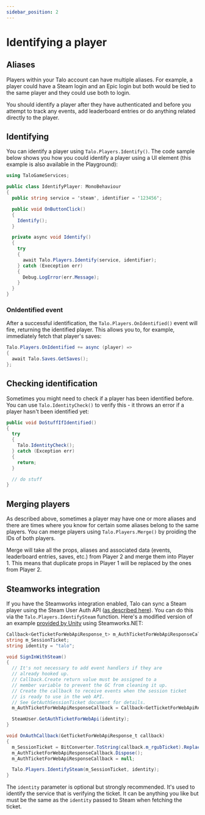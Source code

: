 ```yaml
---
sidebar_position: 2
---
```


# Identifying a player

## Aliases

Players within your Talo account can have multiple aliases.
For example, a player could have a Steam login and an Epic login but both would be tied to the same player and they could use both to login.

You should identify a player after they have authenticated and before you attempt to track any events, add leaderboard entries or do anything related directly to the player.

## Identifying

You can identify a player using `Talo.Players.Identify()`. The code sample below shows you how you could identify a player using a UI element (this example is also available in the Playground):

```csharp title="IdentifyPlayer.cs"
using TaloGameServices;

public class IdentifyPlayer: MonoBehaviour
{
  public string service = 'steam', identifier = '123456';

  public void OnButtonClick()
  {
    Identify();
  }

  private async void Identify()
  {
    try
    {
      await Talo.Players.Identify(service, identifier);
    } catch (Exeception err)
    {
      Debug.LogError(err.Message);
    }
  }
}
```

### OnIdentified event

After a successful identification, the `Talo.Players.OnIdentified()` event will fire, returning the identified player. This allows you to, for example, immediately fetch that player's saves:

```csharp
Talo.Players.OnIdentified += async (player) =>
{
  await Talo.Saves.GetSaves();
};
```

## Checking identification

Sometimes you might need to check if a player has been identified before. You can use `Talo.IdentityCheck()` to verify this - it throws an error if a player hasn't been identified yet:

```csharp
public void DoStuffIfIdentified()
{
  try
  {
    Talo.IdentityCheck();
  } catch (Exception err)
  {
    return;
  }

  // do stuff
}
```

## Merging players

As described above, sometimes a player may have one or more aliases and there are times where you know for certain some aliases belong to the same players.
You can merge players using `Talo.Players.Merge()` by proiding the IDs of both players.

Merge will take all the props, aliases and associated data (events, leaderboard entries, saves, etc.) from Player 2 and merge them into Player 1. This means that duplicate props in Player 1 will be replaced by the ones from Player 2.

## Steamworks integration

If you have the Steamworks integration enabled, Talo can sync a Steam player using the Steam User Auth API ([as described here](/docs/integrations/steamworks#Authentication)). You can do this via the `Talo.Players.IdentifySteam` function. Here's a modified version of an example [provided by Unity](https://docs.unity.com/ugs/en-us/manual/authentication/manual/platform-signin-steam) using Steamworks.NET:

```csharp
Callback<GetTicketForWebApiResponse_t> m_AuthTicketForWebApiResponseCallback;
string m_SessionTicket;
string identity = "talo";

void SignInWithSteam()
{
  // It's not necessary to add event handlers if they are 
  // already hooked up.
  // Callback.Create return value must be assigned to a 
  // member variable to prevent the GC from cleaning it up.
  // Create the callback to receive events when the session ticket
  // is ready to use in the web API.
  // See GetAuthSessionTicket document for details.
  m_AuthTicketForWebApiResponseCallback = Callback<GetTicketForWebApiResponse_t>.Create(OnAuthCallback);

  SteamUser.GetAuthTicketForWebApi(identity);
}

void OnAuthCallback(GetTicketForWebApiResponse_t callback)
{
  m_SessionTicket = BitConverter.ToString(callback.m_rgubTicket).Replace("-", string.Empty);
  m_AuthTicketForWebApiResponseCallback.Dispose();
  m_AuthTicketForWebApiResponseCallback = null;

  Talo.Players.IdentifySteam(m_SessionTicket, identity);
}
```

The `identity` parameter is optional but strongly recommended. It's used to identify the service that is verifying the ticket. It can be anything you like but must be the same as the `identity` passed to Steam when fetching the ticket.
